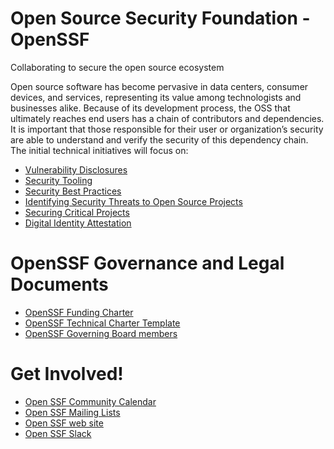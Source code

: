 # Open Source Security Foundation - OpenSSF

Collaborating to secure the open source ecosystem

Open source software has become pervasive in data centers, consumer devices, and services, representing its value among technologists and businesses alike. Because of its development process, the OSS that ultimately reaches end users has a chain of contributors and dependencies. It is important that those responsible for their user or organization’s security are able to understand and verify the security of this dependency chain. The initial technical initiatives will focus on:

* [Vulnerability Disclosures](https://github.com/ossf/wg-vulnerability-disclosures)
* [Security Tooling](https://github.com/ossf/wg-security-tooling)
* [Security Best Practices](https://github.com/ossf/wg-best-practices-oss-developers)
* [Identifying Security Threats to Open Source Projects](https://github.com/ossf/wg-identifying-security-threats)
* [Securing Critical Projects](https://github.com/ossf/wg-securing-critical-projects)
* [Digital Identity Attestation](https://github.com/ossf/wg-digital-identity-attestation)

# OpenSSF Governance and Legal Documents

* [OpenSSF Funding Charter](https://cdn.platform.linuxfoundation.org/agreements/openssf.pdf)
* [OpenSSF Technical Charter Template](https://github.com/ossf/project-template/blob/main/CHARTER.md)
* [OpenSSF Governing Board members](https://openssf.org/about/governing-board/)

# Get Involved!
* [Open SSF Community Calendar](https://calendar.google.com/calendar/r?cid=czYzdm9lZmhwNWk5cGZsdGI1cTY3bmdwZXNAZ3JvdXAuY2FsZW5kYXIuZ29vZ2xlLmNvbQ)
* [Open SSF Mailing Lists](https://lists.openssf.org/g/main)
* [Open SSF web site](https://openssf.org/)
* [Open SSF Slack](https://slack.openssf.org/)
